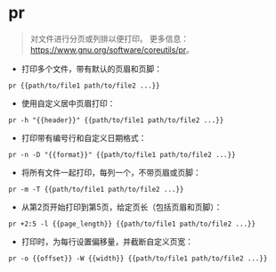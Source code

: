 # pr

> 对文件进行分页或列排以便打印。
> 更多信息：<https://www.gnu.org/software/coreutils/pr>。

- 打印多个文件，带有默认的页眉和页脚：

`pr {{path/to/file1 path/to/file2 ...}}`

- 使用自定义居中页眉打印：

`pr -h "{{header}}" {{path/to/file1 path/to/file2 ...}}`

- 打印带有编号行和自定义日期格式：

`pr -n -D "{{format}}" {{path/to/file1 path/to/file2 ...}}`

- 将所有文件一起打印，每列一个，不带页眉或页脚：

`pr -m -T {{path/to/file1 path/to/file2 ...}}`

- 从第2页开始打印到第5页，给定页长（包括页眉和页脚）：

`pr +2:5 -l {{page_length}} {{path/to/file1 path/to/file2 ...}}`

- 打印时，为每行设置偏移量，并截断自定义页宽：

`pr -o {{offset}} -W {{width}} {{path/to/file1 path/to/file2 ...}}`